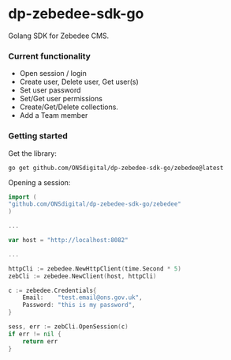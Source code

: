 # dp-zebedee-sdk-go

Golang SDK for Zebedee CMS.

### Current functionality

- Open session / login
- Create user, Delete user, Get user(s)
- Set user password
- Set/Get user permissions
- Create/Get/Delete collections.
- Add a Team member

### Getting started

Get the library:

```
go get github.com/ONSdigital/dp-zebedee-sdk-go/zebedee@latest
```

Opening a session:

```go
import (
"github.com/ONSdigital/dp-zebedee-sdk-go/zebedee"
)

...

var host = "http://localhost:8082"

...

httpCli := zebedee.NewHttpClient(time.Second * 5)
zebCli := zebedee.NewClient(host, httpCli)

c := zebedee.Credentials{
    Email:    "test.email@ons.gov.uk",
    Password: "this is my password",
}

sess, err := zebCli.OpenSession(c)
if err != nil {
    return err
}
```
